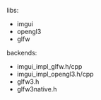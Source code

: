 libs:
- imgui
- opengl3
- glfw

backends:
- imgui_impl_glfw.h/cpp
- imgui_impl_opengl3.h/cpp
- glfw3.h 
- glfw3native.h

